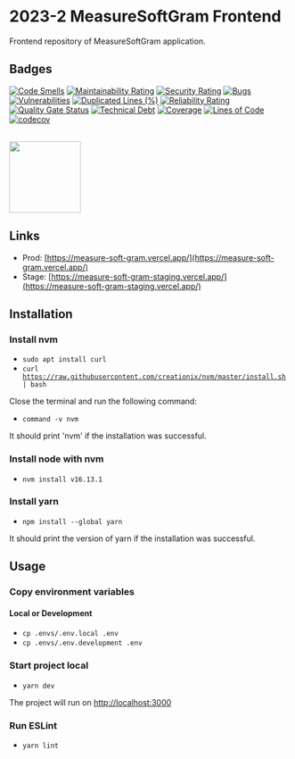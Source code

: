 # 2023-2 MeasureSoftGram Frontend

Frontend repository of MeasureSoftGram application.

## Badges

[![Code Smells](https://sonarcloud.io/api/project_badges/measure?project=fga-eps-mds_2023-1-MeasureSoftGram-Front&metric=code_smells)](https://sonarcloud.io/summary/new_code?id=fga-eps-mds_2023-1-MeasureSoftGram-Front)
[![Maintainability Rating](https://sonarcloud.io/api/project_badges/measure?project=fga-eps-mds_2023-1-MeasureSoftGram-Front&metric=sqale_rating)](https://sonarcloud.io/summary/new_code?id=fga-eps-mds_2023-1-MeasureSoftGram-Front)
[![Security Rating](https://sonarcloud.io/api/project_badges/measure?project=fga-eps-mds_2023-1-MeasureSoftGram-Front&metric=security_rating)](https://sonarcloud.io/summary/new_code?id=fga-eps-mds_2023-1-MeasureSoftGram-Front)
[![Bugs](https://sonarcloud.io/api/project_badges/measure?project=fga-eps-mds_2023-1-MeasureSoftGram-Front&metric=bugs)](https://sonarcloud.io/summary/new_code?id=fga-eps-mds_2023-1-MeasureSoftGram-Front)
[![Vulnerabilities](https://sonarcloud.io/api/project_badges/measure?project=fga-eps-mds_2023-1-MeasureSoftGram-Front&metric=vulnerabilities)](https://sonarcloud.io/summary/new_code?id=fga-eps-mds_2023-1-MeasureSoftGram-Front)
[![Duplicated Lines (%)](https://sonarcloud.io/api/project_badges/measure?project=fga-eps-mds_2023-1-MeasureSoftGram-Front&metric=duplicated_lines_density)](https://sonarcloud.io/summary/new_code?id=fga-eps-mds_2023-1-MeasureSoftGram-Front)
[![Reliability Rating](https://sonarcloud.io/api/project_badges/measure?project=fga-eps-mds_2023-1-MeasureSoftGram-Front&metric=reliability_rating)](https://sonarcloud.io/summary/new_code?id=fga-eps-mds_2023-1-MeasureSoftGram-Front)
[![Quality Gate Status](https://sonarcloud.io/api/project_badges/measure?project=fga-eps-mds_2023-1-MeasureSoftGram-Front&metric=alert_status)](https://sonarcloud.io/summary/new_code?id=fga-eps-mds_2023-1-MeasureSoftGram-Front)
[![Technical Debt](https://sonarcloud.io/api/project_badges/measure?project=fga-eps-mds_2023-1-MeasureSoftGram-Front&metric=sqale_index)](https://sonarcloud.io/summary/new_code?id=fga-eps-mds_2023-1-MeasureSoftGram-Front)
[![Coverage](https://sonarcloud.io/api/project_badges/measure?project=fga-eps-mds_2023-1-MeasureSoftGram-Front&metric=coverage)](https://sonarcloud.io/summary/new_code?id=fga-eps-mds_2023-1-MeasureSoftGram-Front)
[![Lines of Code](https://sonarcloud.io/api/project_badges/measure?project=fga-eps-mds_2023-1-MeasureSoftGram-Front&metric=ncloc)](https://sonarcloud.io/summary/new_code?id=fga-eps-mds_2023-1-MeasureSoftGram-Front)
[![codecov](https://codecov.io/gh/fga-eps-mds/2023-1-MeasureSoftGram-Front/branch/develop/graph/badge.svg?token=A76GCxS118)](https://codecov.io/gh/fga-eps-mds/2023-1-MeasureSoftGram-Front)

<br>

<img src="https://codecov.io/gh/fga-eps-mds/2023-1-MeasureSoftGram-Front/branch/develop/graphs/sunburst.svg?token=A76GCxS118" width="128"/>


## Links

- Prod: [https://measure-soft-gram.vercel.app/](https://measure-soft-gram.vercel.app/)
- Stage: [https://measure-soft-gram-staging.vercel.app/](https://measure-soft-gram-staging.vercel.app/)

## Installation

### Install nvm

* <code>sudo apt install curl </code>
* <code>curl https://raw.githubusercontent.com/creationix/nvm/master/install.sh | bash </code>

Close the terminal and run the following command:
* <code>command -v nvm</code>

It should print 'nvm' if the installation was successful.

### Install node with nvm

* <code>nvm install v16.13.1</code>

### Install yarn

* <code>npm install --global yarn</code>

It should print the version of yarn if the installation was successful.

## Usage

### Copy environment variables

#### Local or Development
* <code>cp .envs/.env.local .env </code>
* <code>cp .envs/.env.development .env </code>

### Start project local

* <code>yarn dev</code>

The project will run on [http://localhost:3000](http://localhost:3000)

### Run ESLint
* <code>yarn lint</code>
